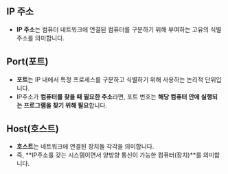 ## IP 주소
- **IP 주소**는 컴퓨터 네트워크에 연결된 컴퓨터를 구분하기 위해 부여하는 고유의 식별 주소를 의미합니다.

## Port(포트)

- **포트**는 IP 내에서 특정 프로세스를 구분하고 식별하기 위해 사용하는 논리적 단위입니다.
- IP주소가 **컴퓨터를 찾을 때 필요한 주소**라면, 포트 번호는 **해당 컴퓨터 안에 실행되는 프로그램을 찾기 위해 필요**합니다.

## Host(호스트)
- **호스트**는 네트워크에 연결된 장치들 각각을 의미합니다. 
- 즉, **IP주소를 갖는 시스템이면서 양방향 통신이 가능한 컴퓨터(장치)**를 의미합니다. 